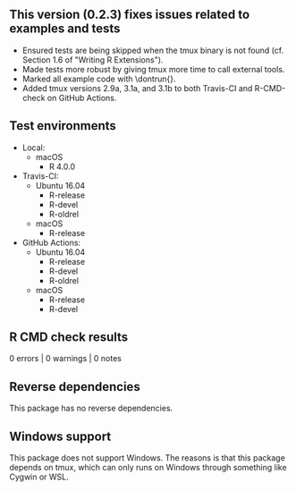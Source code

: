 ## This version (0.2.3) fixes issues related to examples and tests

* Ensured tests are being skipped when the tmux binary is not found (cf. Section 1.6 of "Writing R Extensions").
* Made tests more robust by giving tmux more time to call external tools.
* Marked all example code with \dontrun{}.
* Added tmux versions 2.9a, 3.1a, and 3.1b to both Travis-CI and R-CMD-check on GitHub Actions.


## Test environments

* Local:
    * macOS
        * R 4.0.0
* Travis-CI:
    * Ubuntu 16.04
        * R-release
        * R-devel
        * R-oldrel
    * macOS
        * R-release
* GitHub Actions:
    * Ubuntu 16.04
        * R-release
        * R-devel
        * R-oldrel
    * macOS
        * R-release
        * R-devel


## R CMD check results

0 errors | 0 warnings | 0 notes


## Reverse dependencies

This package has no reverse dependencies.


## Windows support

This package does not support Windows. The reasons is that this package depends
on tmux, which can only runs on Windows through something like Cygwin or WSL.
